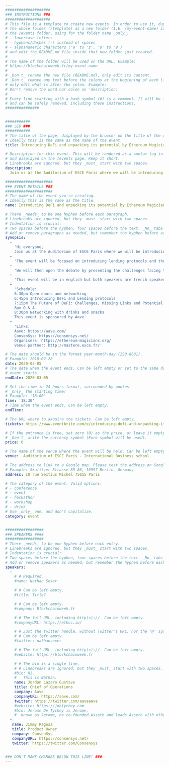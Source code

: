 ```yaml
---
####################
### INSTRUCTIONS ###
####################
# This file is a template to create new events. In order to use it, duplicate
# the whole folder (/template) as a new folder (I.E. /my-event-name) inside of
# the /events folder, using for the folder name _only_:
# - lowercase letters
# - hyphens/dashes (-) instead of spaces
# - alphanumeric characters ('a' to 'z', '0' to '9')
# and edit the README.md file inside that new folder just created.
#
# The name of the folder will be used on the URL. Example:
# https://blockchainweek.fr/my-event-name
#
# _Don't_ rename the new file (README.md), only edit its content.
# _Don't_ remove any text before the colons at the beginning of each line,
# only edit what is after the colon. Example:
# Don't remove the word nor colon on 'description:'
#
# Every line starting with a hash symbol (#) is a comment. It will be ignored
# and can be safely removed, including these instructions.
###############


###########
### SEO ###
###########
# The title of the page, displayed by the browser on the title of the window.
# Ideally this is the same as the name of the event.
title: Introducing DeFi and unpacking its potential by Ethereum Magicians Follow

# Description for this event. This will be rendered as a <meta> tag in the HTML,
# and displayed on the /events page. Keep it short.
# Linebreaks are ignored, but they _must_ start with two spaces.
description: 
  Join us at the Auditorium of ESCE Paris where we will be introducing Aave, one of the hottest start up of the Decentralized Finance industry, and the ConsenSys Codefi product suite, a blockchain operating system for commerce and finance.

#####################
### EVENT DETAILS ###
#####################
# The name of the event you're creating.
# Ideally this is the same as the title.
name: Introducing DeFi and unpacking its potential by Ethereum Magicians Follow

# There _needs_ to be one hyphen before each paragraph.
# Linebreaks are ignored, but they _must_ start with two spaces.
# Indentation is crucial:
# Two spaces before the hyphen, four spaces before the text. _No_ tabs allowed.
# Add or remove paragraphs as needed, but remember the hyphen before each entry.
synopsis:
  -
    'Hi everyone,
    Join us at the Auditorium of ESCE Paris where we will be introducing Aave, one of the hottest start up of the Decentralized Finance industry, and the ConsenSys Codefi product suite, a blockchain operating system for commerce and finance.'
  -
    'The event will be focused on introducing lending protocols and the magic behind the word "DeFi" (Decentralized Finance) and will show how Ethereum composability is giving a new meaning to entrepreneurship.'
  -
    'We will then open the debate by presenting the challenges facing the DeFi ecosystem in the future, the missing bricks needed for it to thrive and the potential to usher a new era of open financial infrastructure.'
  -
    'This event will be in english but both speakers are french speakers so you are welcome to ask questions in french if you are struggling with english.'
  -
    'Schedule:
    6.30pm Open doors and networking
    6:45pm Introducing DeFi and Lending protocols
    7:15pm The Future of DeFi: Challenges, Missing Links and Potential of the Financial Revolution
    8pm Q & A
    8:30pm Networking with drinks and snacks
    This event is sponsored by Aave'
  -
    'Links:
    Aave: https://aave.com/
    ConsenSys: https://consensys.net/
    Organisers: https://ethereum-magicians.org/
    Venue partner: http://mastere.esce.fr/'

# The date should be in the format year-month-day (ISO 8601).
# Example: 2018-02-28
date: 2020-03-05
# The date when the event ends. Can be left empty or set to the same day the
# event starts.
endDate: 2020-03-05

# Set the time in 24 hours format, surrounded by quotes.
# _Only_ the starting time!
# Example: '18:00'
time: '18:30'
# Time when the event ends. Can be left empty.
endTime: 

# The URL where to akquire the tickets. Can be left empty.
tickets: https://www.eventbrite.com/e/introducing-defi-and-unpacking-its-potential-tickets-95577471791

# If the entrance is free, set zero (0) as the price, or leave it empty.
# _Don't_ write the currency symbol (Euro symbol will be used).
price: 0

# The name of the venue where the event will be held. Can be left empty.
venue:  Auditorium of ESCE Paris - International Business school

# The address to link to a Google map. Please test the address on Google Maps.
# Example: Skalitzer Strasse 85-86, 10997 Berlin, Germany
address: 10 rue Sextius Michel 75015 Paris

# The category of the event. Valid options:
# - conference
# - event
# - hackathon
# - workshop
# - drink
# Use _only_ one, and don't capitalize.
category: event


#################
### SPEAKERS ####
#################
# There _needs_ to be one hyphen before each entry.
# Linebreaks are ignored, but they _must_ start with two spaces.
# Indentation is crucial:
# Two spaces before the hyphen, four spaces before the text. _No_ tabs allowed.
# Add or remove speakers as needed, but remember the hyphen before each entry.
speakers:
  -
    # # Required.
    #name: Nathan Sexer

    # # Can be left empty.
    #title: Title?

    # # Can be left empty.
    #company: Blockchainweek.fr

    # # The full URL, including http(s)://. Can be left empty.
    #companyURL: https://ethcc.io/

    # # Just the twitter handle, without Twitter's URL, nor the '@' symbol.
    # # Can be left empty.
    #twitter: nathansexer

    # # The full URL, including http(s)://. Can be left empty.
    #website: https://blockchainweek.fr

    # # The bio is a single line.
    # # Linebreaks are ignored, but they _must_ start with two spaces.
    #bio: Hi.
    #   This is Nathan. 
    name: Jordan Lazaro Gustave
    title: Chief of Operations
    company: Aave
    companyURL: https://aave.com/
    twitter: https://twitter.com/aaveaave
    #website: https://jdetychey.com
    #bio: Jerome De Tychey is Jerome,
    #  known as Jerome, he co-founded Asseth and leads Asseth with other asseths.
  -
   name: Jimmy Ragosa
   title: Product Owner
   company: ConsenSys
   companyURL: https://consensys.net/
   twitter: https://twitter.com/Consensys


### DON'T MAKE CHANGES BELOW THIS LINE! ###
---
```

<!-- ### DON'T MAKE CHANGES BELOW THIS LINE! ### -->

<Event-Content/>

